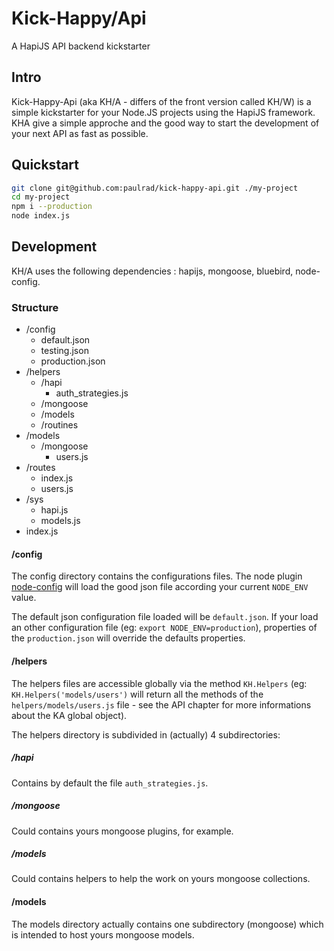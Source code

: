# Kick-Happy/Api
A HapiJS API backend kickstarter

## Intro

Kick-Happy-Api (aka KH/A - differs of the front version called KH/W) is a simple kickstarter for your Node.JS projects using the HapiJS framework.
KHA give a simple approche and the good way to start the development of your next API as fast as possible.

## Quickstart

```bash
git clone git@github.com:paulrad/kick-happy-api.git ./my-project
cd my-project
npm i --production
node index.js
```

## Development

KH/A uses the following dependencies : hapijs, mongoose, bluebird, node-config.

### Structure

  - /config
    - default.json
    - testing.json
    - production.json
  - /helpers
    - /hapi
      - auth_strategies.js
    - /mongoose
    - /models
    - /routines
  - /models
    - /mongoose
      - users.js
  - /routes
    - index.js
    - users.js
  - /sys
    - hapi.js
    - models.js
  - index.js

#### /config

The config directory contains the configurations files. The node plugin [node-config](https://github.com/lorenwest/node-config) will load the good json file according your current `NODE_ENV` value.

The default json configuration file loaded will be `default.json`. If your load an other configuration file (eg: `export NODE_ENV=production`), properties of the `production.json` will override the defaults properties.

#### /helpers

The helpers files are accessible globally via the method `KH.Helpers` (eg: `KH.Helpers('models/users')` will return all the methods of the `helpers/models/users.js` file - see the API chapter for more informations about the KA global object).

The helpers directory is subdivided in (actually) 4 subdirectories:

##### /hapi

Contains by default the file `auth_strategies.js`.

##### /mongoose

Could contains yours mongoose plugins, for example.

##### /models

Could contains helpers to help the work on yours mongoose collections.

#### /models

The models directory actually contains one subdirectory (mongoose) which is intended to host yours mongoose models.